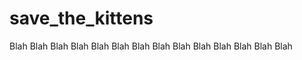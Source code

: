 save_the_kittens
================

Blah Blah Blah Blah Blah Blah Blah Blah Blah Blah Blah Blah Blah Blah 
